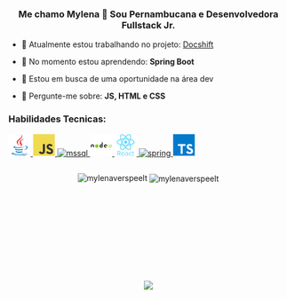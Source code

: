 <h3 align="center"> Me chamo Mylena 👋 Sou Pernambucana e Desenvolvedora Fullstack Jr.</h3>

- 🔭 Atualmente estou trabalhando no projeto: [Docshift](https://github.com/mylenaverspeelt/docshift)

- 🌱 No momento estou aprendendo: **Spring Boot**
  
- 🎯 Estou em busca de uma oportunidade na área dev
  
- 💬 Pergunte-me sobre: **JS, HTML e CSS**

<h3 align="left">Habilidades Tecnicas:</h3>
<p align="left"> <a href="https://www.java.com" target="_blank" rel="noreferrer"> <img src="https://raw.githubusercontent.com/devicons/devicon/master/icons/java/java-original.svg" alt="java" width="40" height="40"/> </a> <a href="https://developer.mozilla.org/en-US/docs/Web/JavaScript" target="_blank" rel="noreferrer"> <img src="https://raw.githubusercontent.com/devicons/devicon/master/icons/javascript/javascript-original.svg" alt="javascript" width="40" height="40"/> </a> <a href="https://www.microsoft.com/en-us/sql-server" target="_blank" rel="noreferrer"> <img src="https://www.svgrepo.com/show/303229/microsoft-sql-server-logo.svg" alt="mssql" width="40" height="40"/> </a> <a href="https://nodejs.org" target="_blank" rel="noreferrer"> <img src="https://raw.githubusercontent.com/devicons/devicon/master/icons/nodejs/nodejs-original-wordmark.svg" alt="nodejs" width="40" height="40"/> </a> <a href="https://reactjs.org/" target="_blank" rel="noreferrer"> <img src="https://raw.githubusercontent.com/devicons/devicon/master/icons/react/react-original-wordmark.svg" alt="react" width="40" height="40"/> </a> <a href="https://spring.io/" target="_blank" rel="noreferrer"> <img src="https://www.vectorlogo.zone/logos/springio/springio-icon.svg" alt="spring" width="40" height="40"/> </a> <a href="https://www.typescriptlang.org/" target="_blank" rel="noreferrer"> <img src="https://raw.githubusercontent.com/devicons/devicon/master/icons/typescript/typescript-original.svg" alt="typescript" width="40" height="40"/> </a> </p>

<div style="display: flex; justify-content: center;">
<p><img height="180em" align="left" src="https://github-readme-stats.vercel.app/api/top-langs/?username=mylenaverspeelt&layout=compact&langs_count=10&theme=ligth" alt="mylenaverspeelt" /></p>

<p>&nbsp;<img height="180em" align="center" src="https://github-readme-stats.vercel.app/api?username=mylenaverspeelt&show_icons=true&theme=transparent" alt="mylenaverspeelt" /></p>
</div>

<div align="center">
    <img
        src="https://media2.giphy.com/media/HdBiTRPxTMnvi/giphy.gif?cid=790b7611ec26878ff072cc1bcf98badb5797a4f3ab5f5f73&rid=giphy.gif&ct=g" />
</div>
